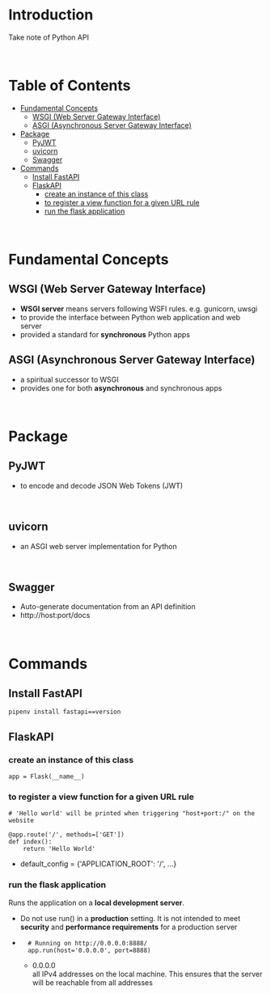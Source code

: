 <!-- omit in toc -->
# Introduction
Take note of Python API

<br />

<!-- omit in toc -->
# Table of Contents
- [Fundamental Concepts](#fundamental-concepts)
  - [WSGI (Web Server Gateway Interface)](#wsgi-web-server-gateway-interface)
  - [ASGI (Asynchronous Server Gateway Interface)](#asgi-asynchronous-server-gateway-interface)
- [Package](#package)
  - [PyJWT](#pyjwt)
  - [uvicorn](#uvicorn)
  - [Swagger](#swagger)
- [Commands](#commands)
  - [Install FastAPI](#install-fastapi)
  - [FlaskAPI](#flaskapi)
    - [create an instance of this class](#create-an-instance-of-this-class)
    - [to register a view function for a given URL rule](#to-register-a-view-function-for-a-given-url-rule)
    - [run the flask application](#run-the-flask-application)


<br />

# Fundamental Concepts

## WSGI (Web Server Gateway Interface)
* **WSGI server** means servers following WSFI rules. e.g. gunicorn, uwsgi 
* to provide the interface between Python web application and web server
* provided a standard for **synchronous** Python apps


## ASGI (Asynchronous Server Gateway Interface)
* a spiritual successor to WSGI
* provides one for both **asynchronous** and synchronous apps

<br />

# Package

## PyJWT
* to encode and decode JSON Web Tokens (JWT)

<br />

## uvicorn
* an ASGI web server implementation for Python

<br />

## Swagger
* Auto-generate documentation from an API definition
* http://host:port/docs

<br />

# Commands
## Install FastAPI

    pipenv install fastapi==version


## FlaskAPI

### create an instance of this class
    app = Flask(__name__)


### to register a view function for a given URL rule

    # 'Hello world' will be printed when triggering "host+port:/" on the website

    @app.route('/', methods=['GET'])
    def index():
        return 'Hello World'
    

* default_config = {'APPLICATION_ROOT': '/', ...}


### run the flask application
Runs the application on a **local development server**.
* Do not use run() in a **production** setting. It is not intended to meet **security** and **performance requirements** for a production server
* 
        # Running on http://0.0.0.0:8888/
        app.run(host='0.0.0.0', port=8888)

  *  0.0.0.0 <br /> all IPv4 addresses on the local machine. This ensures that the server will be reachable from all addresses